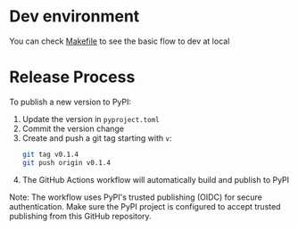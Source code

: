 # Dev environment
You can check [Makefile]() to see the basic flow to dev at local

# Release Process

To publish a new version to PyPI:

1. Update the version in `pyproject.toml`
2. Commit the version change
3. Create and push a git tag starting with `v`:
   ```bash
   git tag v0.1.4
   git push origin v0.1.4
   ```
4. The GitHub Actions workflow will automatically build and publish to PyPI

Note: The workflow uses PyPI's trusted publishing (OIDC) for secure authentication. Make sure the PyPI project is configured to accept trusted publishing from this GitHub repository.
